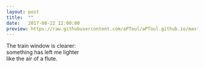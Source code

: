 ```yaml
---
layout: post
title:  ""
date:   2017-08-22 12:00:00
preview: https://raw.githubusercontent.com/aPToul/aPToul.github.io/master/_images/train.jpg
---
```


The train window is clearer:  
something has left me lighter  
like the air 
of a flute.

